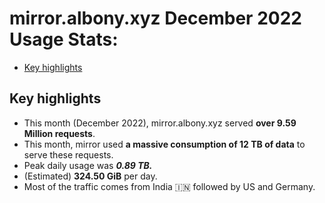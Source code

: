 # mirror.albony.xyz December 2022 Usage Stats:
- [Key highlights](#key-highlights)

## Key highlights
- This month (December 2022), mirror.albony.xyz served **over 9.59 Million requests**. 
- This month, mirror used **a massive consumption of 12 TB of data** to serve these requests.
- Peak daily usage was ***0.89 TB.*** 
- (Estimated) **324.50 GiB** per day.
- Most of the traffic comes from India 🇮🇳  followed by US and Germany.




